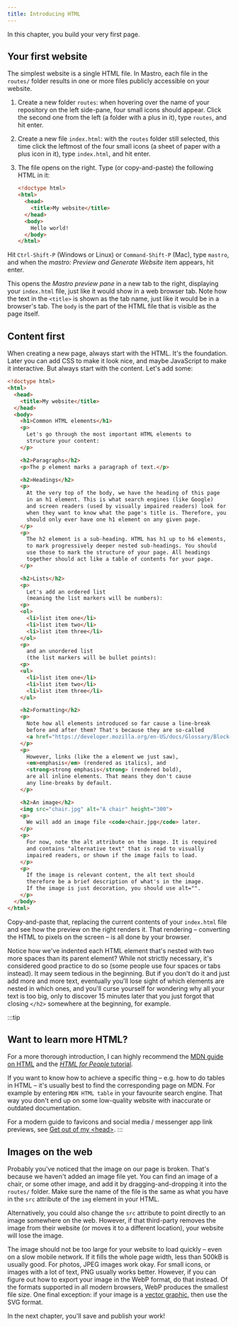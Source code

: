 ```yaml
---
title: Introducing HTML
---
```


In this chapter, you build your very first page.


## Your first website

The simplest website is a single HTML file. In Mastro, each file in the `routes/` folder results in one or more files publicly accessible on your website.

1. Create a new folder `routes`: when hovering over the name of your repository on the left side-pane, four small icons should appear. Click the second one from the left (a folder with a plus in it), type `routes`, and hit enter.

2. Create a new file `index.html`: with the `routes` folder still selected, this time click the leftmost of the four small icons (a sheet of paper with a plus icon in it), type `index.html`, and hit enter.

3. The file opens on the right. Type (or copy-and-paste) the following HTML in it:

    ```html title=routes/index.html
    <!doctype html>
    <html>
      <head>
        <title>My website</title>
      </head>
      <body>
        Hello world!
      </body>
    </html>
    ```

Hit `Ctrl-Shift-P` (Windows or Linux) or `Command-Shift-P` (Mac), type `mastro`, and when the _mastro: Preview and Generate Website_ item appears, hit enter.

<!--
<details>
  <summary>Using Firefox?</summary>
  In Firefox, this keyboard shortcut opens a new incognito window. Instead, you need to hit `Ctrl-P` (Windows or Linux) or `Command-P` (Mac) and type `>mastro` (note the `>`).
</details>
-->

This opens the _Mastro preview pane_ in a new tab to the right, displaying your `index.html` file, just like it would show in a web browser tab. Note how the text in the `<title>` is shown as the tab name, just like it would be in a browser's tab. The `body` is the part of the HTML file that is visible as the page itself.


## Content first

When creating a new page, always start with the HTML. It's the foundation. Later you can add CSS to make it look nice, and maybe JavaScript to make it interactive. But always start with the content. Let's add some:

```html title=routes/index.html
<!doctype html>
<html>
  <head>
    <title>My website</title>
  </head>
  <body>
    <h1>Common HTML elements</h1>
    <p>
      Let's go through the most important HTML elements to
      structure your content:
    </p>

    <h2>Paragraphs</h2>
    <p>The p element marks a paragraph of text.</p>

    <h2>Headings</h2>
    <p>
      At the very top of the body, we have the heading of this page
      in an h1 element. This is what search engines (like Google)
      and screen readers (used by visually impaired readers) look for
      when they want to know what the page's title is. Therefore, you
      should only ever have one h1 element on any given page.
    </p>
    <p>
      The h2 element is a sub-heading. HTML has h1 up to h6 elements,
      to mark progressively deeper nested sub-headings. You should
      use those to mark the structure of your page. All headings
      together should act like a table of contents for your page.
    </p>

    <h2>Lists</h2>
    <p>
      Let's add an ordered list
      (meaning the list markers will be numbers):
    <p>
    <ol>
      <li>list item one</li>
      <li>list item two</li>
      <li>list item three</li>
    </ol>
    <p>
      and an unordered list
      (the list markers will be bullet points):
    <p>
    <ul>
      <li>list item one</li>
      <li>list item two</li>
      <li>list item three</li>
    </ul>

    <h2>Formatting</h2>
    <p>
      Note how all elements introduced so far cause a line-break
      before and after them? That's because they are so-called
      <a href="https://developer.mozilla.org/en-US/docs/Glossary/Block-level_content">block elements</a>.
    </p>
    <p>
      However, links (like the a element we just saw),
      <em>emphasis</em> (rendered as italics), and
      <strong>strong emphasis</strong> (rendered bold),
      are all inline elements. That means they don't cause
      any line-breaks by default.
    </p>

    <h2>An image</h2>
    <img src="chair.jpg" alt="A chair" height="300">
    <p>
      We will add an image file <code>chair.jpg</code> later.
    </p>
    <p>
      For now, note the alt attribute on the image. It is required
      and contains "alternative text" that is read to visually
      impaired readers, or shown if the image fails to load.
    </p>
    <p>
      If the image is relevant content, the alt text should
      therefore be a brief description of what's in the image.
      If the image is just decoration, you should use alt="".
    </p>
  </body>
</html>
```

Copy-and-paste that, replacing the current contents of your `index.html` file and see how the preview on the right renders it. That rendering – converting the HTML to pixels on the screen – is all done by your browser.

Notice how we've indented each HTML element that's nested with two more spaces than its parent element? While not strictly necessary, it's considered good practice to do so (some people use four spaces or tabs instead). It may seem tedious in the beginning. But if you don't do it and just add more and more text, eventually you'll lose sight of which elements are nested in which ones, and you'll curse yourself for wondering why all your text is too big, only to discover 15 minutes later that you just forgot that closing `</h2>` somewhere at the beginning, for example.

:::tip
## Want to learn more HTML?

For a more thorough introduction, I can highly recommend the [MDN guide on HTML](https://developer.mozilla.org/en-US/docs/Learn_web_development/Core/Structuring_content) and the [_HTML for People_ tutorial](https://htmlforpeople.com/zero-to-internet-your-first-website/).

If you want to know how to achieve a specific thing – e.g. how to do tables in HTML – it's usually best to find the corresponding page on MDN. For example by entering `MDN HTML table` in your favourite search engine. That way you don't end up on some low-quality website with inaccurate or outdated documentation.

For a modern guide to favicons and social media / messenger app link previews, see [Get out of my \<head\>](https://getoutofmyhead.dev/).
:::


## Images on the web

Probably you've noticed that the image on our page is broken. That's because we haven't added an image file yet. You can find an image of a chair, or some other image, and add it by dragging-and-dropping it into the `routes/` folder. Make sure the name of the file is the same as what you have in the `src` attribute of the `img` element in your HTML.

Alternatively, you could also change the `src` attribute to point directly to an image somewhere on the web. However, if that third-party removes the image from their website (or moves it to a different location), your website will lose the image.

The image should not be too large for your website to load quickly – even on a slow mobile network. If it fills the whole page width, less than 500kB is usually good. For photos, JPEG images work okay. For small icons, or images with a lot of text, PNG usually works better. However, if you can figure out how to export your image in the WebP format, do that instead. Of the formats supported in all modern browsers, WebP produces the smallest file size. One final exception: if your image is a [vector graphic](https://en.wikipedia.org/wiki/Vector_graphics), then use the SVG format.

In the next chapter, you'll save and publish your work!
